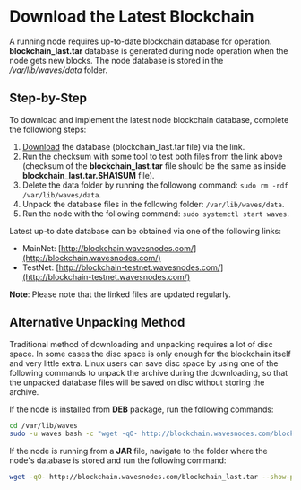 # Download the Latest Blockchain

A running node requires up-to-date blockchain database for operation.
**blockchain_last.tar** database is generated during node operation when the node gets new blocks.
The node database is stored in the _/var/lib/waves/data_ folder.

## Step-by-Step

To download and implement the latest node blockchain database, complete the followiong steps:

1. [Download](http://blockchain.wavesnodes.com) the database (blockchain_last.tar file) via the link.
2. Run the checksum with some tool to test both files from the link above (checksum of the **blockchain_last.tar** file should be the same as inside **blockchain_last.tar.SHA1SUM** file).
3. Delete the data folder by running the followong command: `sudo rm -rdf /var/lib/waves/data`.
4. Unpack the database files in the following folder: `/var/lib/waves/data`.
5. Run the node with the following command: `sudo systemctl start waves`.

Latest up-to date database can be obtained via one of the following links:

* MainNet: [http://blockchain.wavesnodes.com/](http://blockchain.wavesnodes.com/)
* TestNet: [http://blockchain-testnet.wavesnodes.com/](http://blockchain-testnet.wavesnodes.com/)

**Note**: Please note that the linked files are updated regularly.

## Alternative Unpacking Method

Traditional method of downloading and unpacking requires a lot of disc space. In some cases the disc space is only enough for the blockchain itself and very little extra.
Linux users can save disc space by using one of the following commands to unpack the archive during the downloading, so that the unpacked database files will be saved on disc without storing the archive.

If the node is installed from **DEB** package, run the following commands:

```bash
cd /var/lib/waves
sudo -u waves bash -c "wget -qO- http://blockchain.wavesnodes.com/blockchain_last.tar --show-progress | tar xf -"
```

If the node is running from a **JAR** file, navigate to the folder where the node's database is stored and run the following command:

```bash
wget -qO- http://blockchain.wavesnodes.com/blockchain_last.tar --show-progress | tar xf -
```
